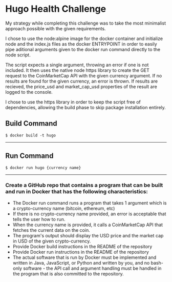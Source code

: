 # Hugo Health Challenge

My strategy while completing this challenge was to take the most minimalist approach possible with the given requirements.

I chose to use the node:alpine image for the docker container and initialize node and the index.js files as the docker ENTRYPOINT in order to easily pipe aditional arguments given to the docker run command directly to the node script.

The script expects a single argument, throwing an error if one is not included. It then uses the native node https library to create the GET request to the CoinMarketCap API with the given currency argument. If no results are found for the given currency, an error is thrown. If results are recieved, the price_usd and market_cap_usd properties of the result are logged to the console.

I chose to use the https library in order to keep the script free of dependencies, allowing the build phase to skip package installation entirely.

## Build Command

<code>$ docker build -t hugo</code>

---

## Run Command

<code>$ docker run hugo {currency name}</code>

---

### Create a GitHub repo that contains a program that can be built and run in Docker that has the following characteristics:

* The Docker run command runs a program that takes 1 argument which is a crypto-currency name (bitcoin, ethereum, etc)
* If there is no crypto-currency name provided, an error is acceptable that tells the user how to run.
* When the currency name is provided, it calls a CoinMarketCap API that fetches the current data on the coin.
* The program's output should display the USD price and the market cap in USD of the given crypto-currency.
* Provide Docker build instructions in the README of the repository
* Provide Docker run instructions in the README of the repository
* The actual software that is run by Docker must be implemented and written in Java, JavaScript, or Python and written by you, and no bash-only software - the API call and argument handling must be handled in the program that is also committed to the repository.
